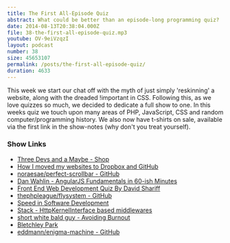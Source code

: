 ```yaml
---
title: The First All-Episode Quiz
abstract: What could be better than an episode-long programming quiz?
date: 2014-08-13T20:38:04.000Z
file: 38-the-first-all-episode-quiz.mp3
youtube: OV-9eiVzqzI
layout: podcast
number: 38
size: 45653107
permalink: /posts/the-first-all-episode-quiz/
duration: 4633
---
```


This week we start our chat off with the myth of just simply 'reskinning' a website, along with the dreaded !important in CSS.
Following this, as we love quizzes so much, we decided to dedicate a full show to one.
In this weeks quiz we touch upon many areas of PHP, JavaScript, CSS and random computer/programming history.
We also now have t-shirts on sale, available via the first link in the show-notes (why don't you treat yourself).

### Show Links

- [Three Devs and a Maybe - Shop](http://shop.threedevsandamaybe.com/)
- [How I moved my websites to Dropbox and GitHub](http://alexcican.com/post/guide-hosting-website-dropbox-github/)
- [noraesae/perfect-scrollbar - GitHub](https://github.com/noraesae/perfect-scrollbar)
- [Dan Wahlin - AngularJS Fundamentals in 60-ish Minutes](http://weblogs.asp.net/dwahlin/video-tutorial-angularjs-fundamentals-in-60-ish-minutes)
- [Front End Web Development Quiz By David Shariff](http://davidshariff.com/quiz/)
- [thephpleague/flysystem - GitHub](https://github.com/thephpleague/flysystem)
- [Speed in Software Development](http://www.targetprocess.com/articles/speed-in-software-development.html)
- [Stack - HttpKernelInterface based middlewares](http://stackphp.com/)
- [short white bald guy - Avoiding Burnout](http://shortwhitebaldguy.com/blog/2014/07/avoiding-burnout)
- [Bletchley Park](http://www.bletchleypark.org.uk/)
- [eddmann/enigma-machine - GitHub](https://github.com/eddmann/enigma-machine)
